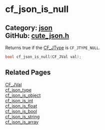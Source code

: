 [//]: # (This file is automatically generated by Cute Framework's docs parser.)
[//]: # (Do not edit this file by hand!)
[//]: # (See: https://github.com/RandyGaul/cute_framework/blob/master/samples/docs_parser.cpp)
[](../header.md ':include')

# cf_json_is_null

Category: [json](/api_reference?id=json)  
GitHub: [cute_json.h](https://github.com/RandyGaul/cute_framework/blob/master/include/cute_json.h)  
---

Returns true if the [CF_JType](/json/cf_jtype.md) is `CF_JTYPE_NULL`.

```cpp
bool cf_json_is_null(CF_JVal val);
```

## Related Pages

[CF_JVal](/json/cf_jval.md)  
[cf_json_type](/json/cf_json_type.md)  
[cf_json_is_object](/json/cf_json_is_object.md)  
[cf_json_is_int](/json/cf_json_is_int.md)  
[cf_json_is_float](/json/cf_json_is_float.md)  
[cf_json_is_bool](/json/cf_json_is_bool.md)  
[cf_json_is_string](/json/cf_json_is_string.md)  
[cf_json_is_array](/json/cf_json_is_array.md)  
